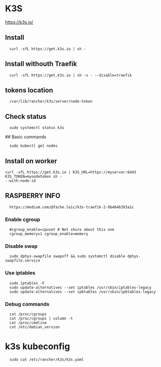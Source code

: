 # K3S 
https://k3s.io/

## Install
```
  curl -sfL https://get.k3s.io | sh -
```
## Install withouth Traefik
```
  curl -sfL https://get.k3s.io | sh -s - --disable=traefik
```
## tokens location
```
  /var/lib/rancher/k3s/server/node-token
```
## Check status
```
  sudo systemctl status k3s
```
## Basic commands
```
  sudo kubectl get nodes
```

## Install on worker
```
curl -sfL https://get.k3s.io | K3S_URL=https://myserver:6443 K3S_TOKEN=mynodetoken sh -
--with-node-id
```

## RASPBERRY INFO
```
  https://medium.com/@fache.loic/k3s-traefik-2-9b4646393a1c
```

### Enable cgroup
```
  #cgroup_enable=cpuset # Not shure about this one
  cgroup_memory=1 cgroup_enable=memory
```                  

### Disable swap
```
  sudo dphys-swapfile swapoff && sudo systemctl disable dphys-swapfile.service
```

### Use iptables
```
  sudo iptables -F
  sudo update-alternatives --set iptables /usr/sbin/iptables-legacy
  sudo update-alternatives --set ip6tables /usr/sbin/ip6tables-legacy
```

### Debug commands
```
  cat /proc/cgroups
  cat /proc/cgroups | column -t
  cat /proc/cmdline
  cat /etc/debian_version
```




# k3s kubeconfig
```
  sudo cat /etc/rancher/k3s/k3s.yaml
```